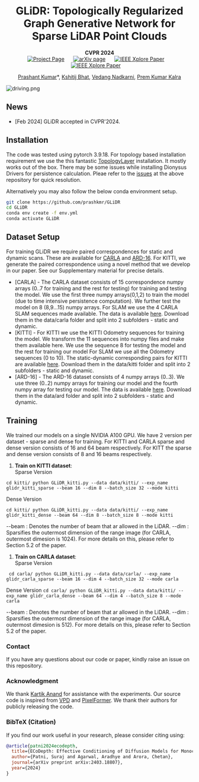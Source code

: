 <div align="center">
<h1>GLiDR: Topologically Regularized Graph Generative Network for Sparse LiDAR Point Clouds</h1>

**CVPR 2024**  
<a href='https://kshitijbhat.github.io/glidr/' style="margin-right: 20px;"><img src='https://img.shields.io/badge/Project Page-GLiDR-darkgreen' alt='Project Page'></a>
<a href="https://arxiv.org/abs/2312.00068" style="margin-right: 20px;"><img src='https://img.shields.io/badge/Paper-arXiv-maroon' alt='arXiv page'></a>
<a href="https://arxiv.org/abs/2312.00068" style="margin-right: 20px;"><img src='https://img.shields.io/badge/Paper-CvF-blue' alt='IEEE Xplore Paper'></a>
<a href="https://arxiv.org/abs/2312.00068" style="margin-right: 20px;"><img src='https://img.shields.io/badge/Supplementary-CvF-blue' alt='IEEE Xplore Paper'></a>

[Prashant Kumar](https://prashkmr.github.io)\*,
[Kshitij Bhat](https://prashkmr.github.io),
[Vedang Nadkarni](https://scholar.google.com/citations?user=seg1E8AAAAAJ&hl=en),
[Prem Kumar Kalra](https://www.cse.iitd.ac.in/~pkalra/)<br/>

</div>

![driving.png](assets/driving.png)



## News
- [Feb 2024] GLiDR accepted in CVPR'2024.


## Installation
The code was tested using pytorch 3.9.18. 
For topology based installation requirement we use the this fantastic [TopologyLayer](https://github.com/bruel-gabrielsson/TopologyLayer) installation. It mostly works out of the box. There may be some issues while installing Dionysus Drivers for persistence calculation. Pleae refer to the [issues](https://github.com/bruel-gabrielsson/TopologyLayer/issues) at the above repository for quick resolution.

Alternatively you may also follow the below conda environment setup.
``` bash
git clone https://github.com/prashkmr/GLiDR
cd GLiDR
conda env create -f env.yml
conda activate GLiDR
```


## Dataset Setup
For training GLiDR we require paired correspondences for static and dynamic scans. These are available for [CARLA](https://github.com/dslrproject/dslr/tree/master/Data) and [ARD-16](https://github.com/dslrproject/dslr/tree/master/Data). 
For KITTI, we generate the paired correspondence using a novel method that we develop in our paper. See our Supplementary material for precise details.

- [CARLA] - The CARLA dataset consists of 15 correspondence numpy arrays (0..7 for training and the rest for testing) for training and testing the model. We use the first three numpy arrays(0,1,2) to train the model (due to time intensive persistence computation). We further test the model on 8 (8,9...15) numpy arrays.  For SLAM we use the 4 CARLA SLAM sequences made available. The data is available [here](https://github.com/dslrproject/dslr/tree/master/Data). Download them in the data/carla folder and split into 2 subfolders - static and dynamic. 
- [KITTI] - For KITTI we use the KITTI Odometry sequences for training the model. We transform the 11 sequences into numpy files and make them available here. We use the sequence 8 for testing the model and the rest for training our model For SLAM we use all the Odometry sequences (0 to 10). The static-dynamic corresponding pairs for KITTI are available [here](https://www.kaggle.com/datasets/prashk1312/kitti-static-dynamic-correpsondence). Download them in the data/kitti folder and split into 2 subfolders - static and dynamic. 
- [ARD-16] - The ARD-16 dataset consists of 4 numpy arrays (0..3). We use three (0..2) numpy arrays for training our model and the fourth numpy array for testing our model. The data is available [here](https://github.com/dslrproject/dslr/tree/master/Data). Download them in the data/ard folder and split into 2 subfolders - static and dynamic. 





## Training 
We trained our models on a single NVIDIA A100 GPU. We have 2 version per dataset - sparse and dense for training.  For KITTI and CARLA sparse and dense version consists of 16 and 64 beam respectively. For KITT the sparse and dense version consists of 8 and 16 beams respectively.

1. **Train on KITTI dataset**:  
  Sparse Version

  `cd kitti/
   python GLiDR_kitti.py --data data/kitti/ --exp_name glidr_kitti_sparse --beam 16 --dim 8 --batch_size 32 --mode kitti`

   Dense Version

  `cd kitti/
   python GLiDR_kitti.py --data data/kitti/ --exp_name glidr_kitti_dense --beam 64 --dim 8 --batch_size 8 --mode kitti`

   --beam : Denotes the number of beam that ar allowed in the LiDAR. 
   --dim  : Sparsifies the outermost dimension of the range image (for CARLA, outermost dimesion is 1024). For more details on this, please refer to Section 5.2 of the paper.


1. **Train on CARLA dataset**:  
  Sparse Version

 ` cd carla/
   python GLiDR_kitti.py --data data/carla/ --exp_name glidr_carla_sparse --beam 16 --dim 4 --batch_size 32 --mode carla`

  Dense Version
  `cd carla/
   python GLiDR_kitti.py --data data/kitti/ --exp_name glidr_carla_dense --beam 64 --dim 4 --batch_size 8 --mode carla`

   --beam : Denotes the number of beam that ar allowed in the LiDAR. 
   --dim  : Sparsifies the outermost dimension of the range image (for CARLA, outermost dimesion is 512). For more details on this, please refer to Section 5.2 of the paper.



### Contact
If you have any questions about our code or paper, kindly raise an issue on this repository.

### Acknowledgment
We thank [Kartik Anand](https://github.com/k-styles) for assistance with the experiments. 
Our source code is inspired from [VPD](https://github.com/wl-zhao/VPD) and [PixelFormer](https://github.com/ashutosh1807/PixelFormer). We thank their authors for publicly releasing the code.

### BibTeX (Citation)
If you find our work useful in your research, please consider citing using:
``` bibtex
@article{patni2024ecodepth,
  title={ECoDepth: Effective Conditioning of Diffusion Models for Monocular Depth Estimation},
  author={Patni, Suraj and Agarwal, Aradhye and Arora, Chetan},
  journal={arXiv preprint arXiv:2403.18807},
  year={2024}
}
```


